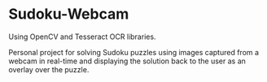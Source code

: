 # Sudoku-Webcam

Using OpenCV and Tesseract OCR libraries.

Personal project for solving Sudoku puzzles using images captured from a webcam in real-time 
and displaying the solution back to the user as an overlay over the puzzle.



